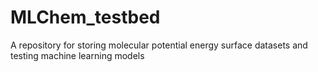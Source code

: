 # MLChem_testbed


A repository for storing molecular potential energy surface datasets and testing machine learning models
